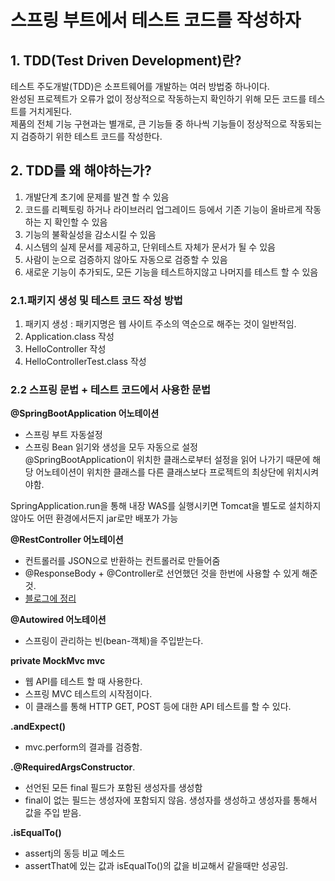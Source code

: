 # 스프링 부트에서 테스트 코드를 작성하자

## 1. TDD(Test Driven Development)란?

테스트 주도개발(TDD)은 소프트웨어를 개발하는 여러 방법중 하나이다.<br>
완성된 프로젝트가 오류가 없이 정상적으로 작동하는지 확인하기 위해 모든 코드를 테스트를 거치게된다.<br>
제품의 전체 기능 구현과는 별개로, 큰 기능들 중 하나씩 기능들이 정상적으로 작동되는지 검증하기 위한 테스트 코드를 작성한다.<br>

## 2. TDD를 왜 해야하는가?

1. 개발단계 초기에 문제를 발견 할 수 있음<br>
2. 코드를 리펙토링 하거나 라이브러리 업그레이드 등에서 기존 기능이 올바르게 작동하는 지 확인할 수 있음<br>
3. 기능의 불확실성을 감소시킬 수 있음<br>
4. 시스템의 실제 문서를 제공하고, 단위테스트 자체가 문서가 될 수 있음<br>
5. 사람이 눈으로 검증하지 않아도 자동으로 검증할 수 있음<br>
6. 새로운 기능이 추가되도, 모든 기능을 테스트하지않고 나머지를 테스트 할 수 있음<br>

### 2.1.패키지 생성 및 테스트 코드 작성 방법
1. 패키지 생성 : 패키지명은 웹 사이트 주소의 역순으로 해주는 것이 일반적임.    
2. Application.class 작성   
3. HelloController 작성    
4. HelloControllerTest.class 작성   

### 2.2 스프링 문법 + 테스트 코드에서 사용한 문법

**@SpringBootApplication 어노테이션**

* 스프링 부트 자동설정   
* 스프링 Bean 읽기와 생성을 모두 자동으로 설정      
@SpringBootApplication이 위치한 클래스로부터 설정을 읽어 나가기 때문에 해당 어노테이션이 위치한 클래스를 다른 클래스보다 프로젝트의 최상단에 위치시켜야함.

SpringApplication.run을 통해 내장 WAS를 실행시키면 Tomcat을 별도로 설치하지 않아도 어떤 환경에서든지 jar로만 배포가 가능


**@RestController 어노테이션**

* 컨트롤러를 JSON으로 반환하는 컨트롤러로 만들어줌
* @ResponseBody + @Controller로 선언했던 것을 한번에 사용할 수 있게 해준것.
* [블로그에 정리](https://its-ward.tistory.com/entry/Controller%EC%99%80-RestController-%EB%8F%99%EC%9E%91-%EB%B0%A9%EC%8B%9D-%EB%B0%8F-%EC%B0%A8%EC%9D%B4%EC%A0%90)


**@Autowired 어노테이션**

* 스프링이 관리하는 빈(bean-객체)을 주입받는다.

**private MockMvc mvc**

* 웹 API를 테스트 할 때 사용한다.  
* 스프링 MVC 테스트의 시작점이다.  
* 이 클래스를 통해 HTTP GET, POST 등에 대한 API 테스트를 할 수 있다.  

**.andExpect()**
* mvc.perform의 결과를 검증함. 

**.@RequiredArgsConstructor**.

* 선언된 모든 final 필드가 포함된 생성자를 생성함  
* final이 없는 필드는 생성자에 포함되지 않음.
생성자를 생성하고 생성자를 통해서 값을 주입 받음.

**.isEqualTo()**

* assertj의 동등 비교 메소드
* assertThat에 있는 값과 isEqualTo()의 값을 비교해서 같을때만 성공임.







